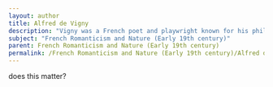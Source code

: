```yaml
---
layout: author
title: Alfred de Vigny
description: "Vigny was a French poet and playwright known for his philosophical poetry. His work 'Les Destinées' reflects on the natural world, portraying it as a source of contemplation and existential musing."
subject: "French Romanticism and Nature (Early 19th century)"
parent: French Romanticism and Nature (Early 19th century)
permalink: /French Romanticism and Nature (Early 19th century)/Alfred de Vigny/
---
```


does this matter?

